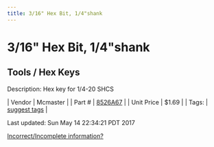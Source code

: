 ```yaml
---
title: 3/16" Hex Bit, 1/4"shank
---
```


# 3/16" Hex Bit, 1/4"shank
## Tools / Hex Keys
Description: 	Hex key for 1/4-20 SHCS 

| Vendor | Mcmaster | 
| Part # | [8526A67](https://www.mcmaster.com/#8526A67) | 
| Unit Price | $1.69 | 
| Tags: | [suggest tags](https://docs.google.com/forms/d/e/1FAIpQLSeWyY8v3RgOty-MyWmh9U0iivNYN_molChYyS-0U-o-kOAv_g/viewform) | 

Last updated: Sun May 14 22:34:21 PDT 2017

 [Incorrect/Incomplete information?](https://docs.google.com/forms/d/e/1FAIpQLSeWyY8v3RgOty-MyWmh9U0iivNYN_molChYyS-0U-o-kOAv_g/viewform)